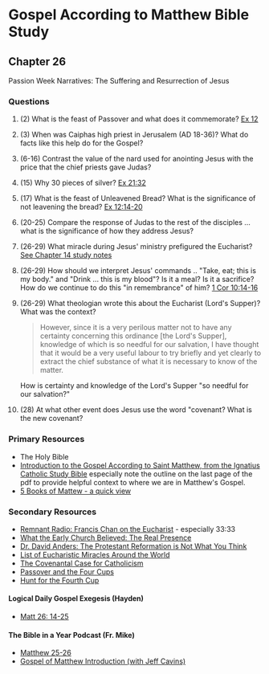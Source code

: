 # Gospel According to Matthew Bible Study

## Chapter 26

Passion Week Narratives: The Suffering and Resurrection of Jesus

### Questions
1. (2) What is the feast of Passover and what does it commemorate? [Ex 12](https://www.biblegateway.com/passage/?search=Ex%2012&version=RSVCE)
2. (3) When was Caiphas high priest in Jerusalem (AD 18-36)? What do facts like this help do for the Gospel?
3. (6-16) Contrast the value of the nard used for anointing Jesus with the price that the chief priests gave Judas?
4. (15) Why 30 pieces of silver? [Ex 21:32](https://www.biblegateway.com/passage/?search=Ex%2021%3A32&version=RSVCE)
5. (17) What is the feast of Unleavened Bread? What is the significance of not leavening the bread? [Ex 12:14-20](https://www.biblegateway.com/passage/?search=Ex%2012%3A14-20&version=RSVCE)
6. (20-25) Compare the response of Judas to the rest of the disciples ... what is the significance of how they address Jesus?
7. (26-29) What miracle during Jesus' ministry prefigured the Eucharist? [See Chapter 14 study notes](https://krisgholson.com/matthew/14)
8. (26-29) How should we interpret Jesus' commands .. "Take, eat; this is my body." and "Drink ... this is my blood"? Is it a meal? Is it a sacrifice? How do we continue to do this "in remembrance" of him?  [1 Cor 10:14-16](https://www.biblegateway.com/passage/?search=1%20Corinthians%2010%3A14-16&version=NIV)
9. (26-29) What theologian wrote this about the Eucharist (Lord's Supper)? What was the context? 
    >However, since it is a very perilous matter not to have any certainty concerning this ordinance [the Lord's Supper], knowledge of which is so needful for our salvation, I have thought that it would be a very useful labour to try briefly and yet clearly to extract the chief substance of what it is necessary to know of the matter.
    
    How is certainty and knowledge of the Lord's Supper "so needful for our salvation?"
10. (28) At what other event does Jesus use the word "covenant? What is the new covenant?

### Primary Resources
* The Holy Bible
* [Introduction to the Gospel According to Saint Matthew, from the Ignatius Catholic Study Bible](https://drive.google.com/file/d/1IbrAF5TRJj90vyF3-0E3qVN-1Fx6pDYB/view?usp=drive_link)
  especially note the outline on the last page of the pdf to provide helpful context to where we are in Matthew's
  Gospel.
* [5 Books of Mattew - a quick view](https://drive.google.com/file/d/1ZLQ7OxPDoCfhrEc0dyJTNqB-KYKo5Ot5/view?usp=sharing)

### Secondary Resources
* [Remnant Radio: Francis Chan on the Eucharist](https://youtu.be/2bH4hpCB2VU?si=2ApGlzc8Gvtb2663) - especially 33:33
* [What the Early Church Believed: The Real Presence](https://www.catholic.com/tract/the-real-presence)
* [Dr. David Anders: The Protestant Reformation is Not What You Think](https://open.spotify.com/episode/3LZHPRUp2hWCiVQhuxFX1Y?si=DcF--hXfTYqqcznpmxlhKw)
* [List of Eucharistic Miracles Around the World](http://www.miracolieucaristici.org/en/Liste/list.html)
* [The Covenantal Case for Catholicism](https://shamelesspopery.com/the-covenantal-case-for-catholicism/)
* [Passover and the Four Cups](https://www.jewishawareness.org/passover-and-the-four-cups/)
* [Hunt for the Fourth Cup](https://www.catholic.com/magazine/print-edition/hunt-for-the-fourth-cup)

#### Logical Daily Gospel Exegesis (Hayden)
* [Matt 26: 14-25](https://open.spotify.com/episode/53o7cKDMY6yG7zxNyaVZWJ?si=_QBZZ_83RemCReILwUpXeA)


#### The Bible in a Year Podcast (Fr. Mike)

* [Matthew 25-26](https://open.spotify.com/episode/1bmIqVB5QMLHEXn9GjSyje?si=OwO5rgHHT_SkzEomku9i2Q)
* [Gospel of Matthew Introduction (with Jeff Cavins)](https://open.spotify.com/episode/4oKy0KCxtQWmdO6THASsGC)
